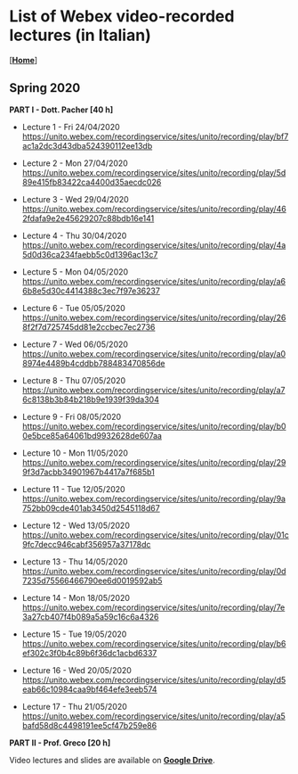 
# List of Webex video-recorded lectures (in Italian)
[[**Home**](../../README.md)]


## Spring 2020

**PART I - Dott. Pacher [40 h]**

* Lecture 1 - Fri 24/04/2020<br />
<https://unito.webex.com/recordingservice/sites/unito/recording/play/bf7ac1a2dc3d43dba524390112ee13db>

* Lecture 2 - Mon 27/04/2020<br />
<https://unito.webex.com/recordingservice/sites/unito/recording/play/5d89e415fb83422ca4400d35aecdc026>

* Lecture 3 - Wed 29/04/2020<br />
<https://unito.webex.com/recordingservice/sites/unito/recording/play/462fdafa9e2e45629207c88bdb16e141>

* Lecture 4 - Thu 30/04/2020<br />
<https://unito.webex.com/recordingservice/sites/unito/recording/play/4a5d0d36ca234faebb5c0d1396ac13c7>

* Lecture 5 - Mon 04/05/2020<br />
<https://unito.webex.com/recordingservice/sites/unito/recording/play/a66b8e5d30c4414388c3ec7f97e36237>

* Lecture 6 - Tue 05/05/2020<br />
<https://unito.webex.com/recordingservice/sites/unito/recording/play/268f2f7d725745dd81e2ccbec7ec2736>

* Lecture 7 - Wed 06/05/2020<br />
<https://unito.webex.com/recordingservice/sites/unito/recording/play/a08974e4489b4cddbb788483470856de>

* Lecture 8 - Thu 07/05/2020<br />
<https://unito.webex.com/recordingservice/sites/unito/recording/play/a76c8138b3b84b218b9e1939f39da304>

* Lecture 9 - Fri 08/05/2020<br />
<https://unito.webex.com/recordingservice/sites/unito/recording/play/b00e5bce85a64061bd9932628de607aa>

* Lecture 10 - Mon 11/05/2020<br />
<https://unito.webex.com/recordingservice/sites/unito/recording/play/299f3d7acbb34901967b4417a7f685b1>

* Lecture 11 - Tue 12/05/2020<br />
<https://unito.webex.com/recordingservice/sites/unito/recording/play/9a752bb09cde401ab3450d2545118d67>

* Lecture 12 - Wed 13/05/2020<br />
<https://unito.webex.com/recordingservice/sites/unito/recording/play/01c9fc7decc946cabf356957a37178dc>

* Lecture 13 - Thu 14/05/2020<br />
<https://unito.webex.com/recordingservice/sites/unito/recording/play/0d7235d75566466790ee6d0019592ab5>

* Lecture 14 - Mon 18/05/2020<br />
<https://unito.webex.com/recordingservice/sites/unito/recording/play/7e3a27cb407f4b089a5a59c16c6a4326>

* Lecture 15 - Tue 19/05/2020<br />
<https://unito.webex.com/recordingservice/sites/unito/recording/play/b6ef302c3f0b4c89b6f36dc1acbd6337>

* Lecture 16 - Wed 20/05/2020<br />
<https://unito.webex.com/recordingservice/sites/unito/recording/play/d5eab66c10984caa9bf464efe3eeb574>

* Lecture 17 - Thu 21/05/2020<br />
<https://unito.webex.com/recordingservice/sites/unito/recording/play/a5bafd58d8c4498191ee5cf47b259e86>


**PART II - Prof. Greco [20 h]**

Video lectures and slides are available on [**Google Drive**](https://drive.google.com/drive/folders/1cbB6v2Ifzf-oQe4QkkZatCKvxzSgcZqh).
